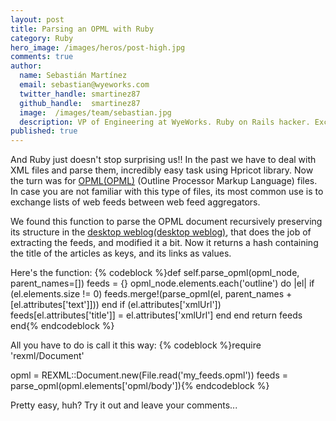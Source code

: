```yaml
---
layout: post
title: Parsing an OPML with Ruby
category: Ruby
hero_image: /images/heros/post-high.jpg
comments: true
author:
  name: Sebastián Martínez
  email: sebastian@wyeworks.com
  twitter_handle: smartinez87
  github_handle:  smartinez87
  image:  /images/team/sebastian.jpg
  description: VP of Engineering at WyeWorks. Ruby on Rails hacker. ExceptionNotification maintainer. Coffee & bacon lover.
published: true
---
```

And Ruby just doesn't stop surprising us!!
In the past we have to deal with XML files and parse them, incredibly easy task using Hpricot library. Now the turn was for [OPML(OPML)](http://en.wikipedia.org/wiki/OPML) (Outline Processor Markup Language) files. In case you are not familiar with this type of files, its most common use is to exchange lists of web feeds between web feed aggregators.

<!--more-->

We found this function to parse the OPML document recursively preserving its structure in the [desktop weblog(desktop weblog)](http://dekstop.de/weblog/), that does the job of extracting the feeds, and modified it a bit. Now it returns a hash containing the title of the articles as keys, and its links as values.

Here's the function:
{% codeblock %}def self.parse_opml(opml_node, parent_names=[])
    feeds = {}
    opml_node.elements.each('outline') do |el|
      if (el.elements.size != 0)
        feeds.merge!(parse_opml(el, parent_names + [el.attributes['text']]))
      end
      if (el.attributes['xmlUrl'])
        feeds[el.attributes['title']] = el.attributes['xmlUrl']
      end
    end
    return feeds
  end{% endcodeblock %}

All you have to do is call it this way:
{% codeblock %}require 'rexml/Document'

opml = REXML::Document.new(File.read('my_feeds.opml'))
feeds = parse_opml(opml.elements['opml/body']){% endcodeblock %}


Pretty easy, huh? Try it out and leave your comments...

